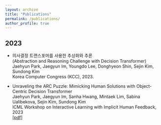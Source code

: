 ```yaml
---
layout: archive
title: "Publications"
permalink: /publications/
author_profile: true
---
```


2023
--- 
* 의사결정 트랜스포머를 사용한 추상화와 추론 \
  (Abstraction and Reasoning Challenge with Decision Transformer) \
  Jaehyun Park, Jaegyun Im, Youngdo Lee, Donghyeon Shin, Sejin Kim, Sundong Kim \
  Korea Computer Congress (KCC), 2023.
  
* Unraveling the ARC Puzzle: Mimicking Human Solutions with Object-Centric Decision Transformer \
  Jaehyun Park, Jaegyun Im, Sanha Hwang, Mintaek Lim, Sabina Ualibekova, Sejin Kim, Sundong Kim \
  ICML Workshop on Interactive Learning with Implicit Human Feedback, 2023 \
  [[pdf]](https://arxiv.org/abs/2306.08204)

